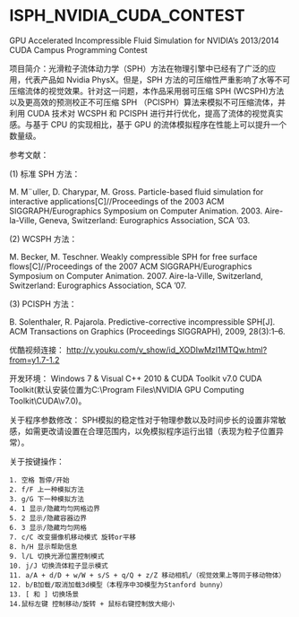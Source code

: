 ISPH_NVIDIA_CUDA_CONTEST
========================

GPU Accelerated Incompressible Fluid Simulation for NVIDIA’s 2013/2014 CUDA Campus Programming Contest

项目简介：光滑粒子流体动力学（SPH）方法在物理引擎中已经有了广泛的应用，代表产品如 Nvidia PhysX。但是，SPH 方法的可压缩性严重影响了水等不可压缩流体的视觉效果。针对这一问题，本作品采用弱可压缩 SPH (WCSPH)方法 以及更高效的预测校正不可压缩 SPH （PCISPH）算法来模拟不可压缩流体，并利用 CUDA 技术对 WCSPH 和 PCISPH 进行并行优化，提高了流体的视觉真实感。与基于 CPU 的实现相比，基于 GPU 的流体模拟程序在性能上可以提升一个数量级。

参考文献：

(1) 标准 SPH 方法：

M. M¨uller, D. Charypar, M. Gross. Particle-based fluid simulation for interactive applications[C]//Proceedings of the 2003 ACM SIGGRAPH/Eurographics Symposium on Computer Animation. 2003. Aire-la-Ville, Geneva, Switzerland: Eurographics Association, SCA ’03.

(2) WCSPH 方法：

M. Becker, M. Teschner. Weakly compressible SPH for free surface flows[C]//Proceedings of the 2007 ACM SIGGRAPH/Eurographics Symposium on Computer Animation. 2007. Aire-la-Ville, Switzerland, Switzerland: Eurographics Association, SCA ’07.

(3) PCISPH 方法：

B. Solenthaler, R. Pajarola. Predictive-corrective incompressible SPH[J]. ACM Transactions on Graphics (Proceedings SIGGRAPH), 2009, 28(3):1–6.


优酷视频连接：
    http://v.youku.com/v_show/id_XODIwMzI1MTQw.html?from=y1.7-1.2

    
开发环境：
    Windows 7 & Visual C++ 2010 & CUDA Toolkit v7.0 CUDA Toolkit(默认安装位置为C:\Program Files\NVIDIA GPU Computing Toolkit\CUDA\v7.0)。


关于程序参数修改：
    SPH模拟的稳定性对于物理参数以及时间步长的设置非常敏感，如需更改请设置在合理范围内，以免模拟程序运行出错（表现为粒子位置异常）。
    

关于按键操作：

    1. 空格 暂停/开始
    2. f/F 上一种模拟方法
    3. g/G 下一种模拟方法  
    4. 1 显示/隐藏均匀网格边界
    5. 2 显示/隐藏容器边界
    6. 3 显示/隐藏均匀网格
    7. c/C 改变摄像机移动模式 旋转or平移
    8. h/H 显示帮助信息
    9. l/L 切换光源位置控制模式
    10. j/J 切换流体粒子显示模式
    11. a/A + d/D + w/W + s/S + q/Q + z/Z 移动相机/（视觉效果上等同于移动物体）
    12. b/B加载/取消加载3d模型（本程序中3D模型为Stanford bunny）
    13. [ 和 ] 切换场景 
    14.鼠标左键 控制移动/旋转 + 鼠标右键控制放大缩小
    
    
    



